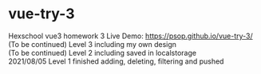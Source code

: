 # vue-try-3
Hexschool vue3 homework 3
Live Demo: https://psop.github.io/vue-try-3/
(To be continued) Level 3 including my own design<br>
(To be continued) Level 2 including saved in localstorage<br>
2021/08/05 Level 1 finished adding, deleting, filtering and pushed
